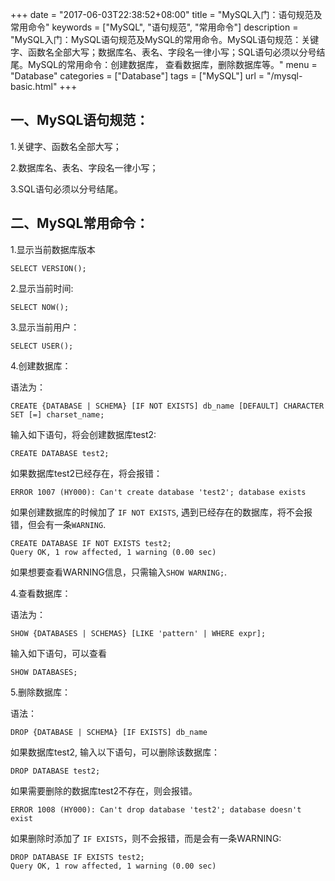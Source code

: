 +++
date = "2017-06-03T22:38:52+08:00"
title = "MySQL入门：语句规范及常用命令"
keywords = ["MySQL", "语句规范", "常用命令"]
description = "MySQL入门：MySQL语句规范及MySQL的常用命令。MySQL语句规范：关键字、函数名全部大写；数据库名、表名、字段名一律小写；SQL语句必须以分号结尾。MySQL的常用命令：创建数据库， 查看数据库，删除数据库等。"
menu = "Database"
categories = ["Database"]
tags = ["MySQL"]
url = "/mysql-basic.html"
+++


## 一、MySQL语句规范：

1.关键字、函数名全部大写；

2.数据库名、表名、字段名一律小写；

3.SQL语句必须以分号结尾。

## 二、MySQL常用命令：

1.显示当前数据库版本

	SELECT VERSION();

2.显示当前时间:

	SELECT NOW();

3.显示当前用户：

	SELECT USER();

4.创建数据库：

语法为：

	CREATE {DATABASE | SCHEMA} [IF NOT EXISTS] db_name [DEFAULT] CHARACTER SET [=] charset_name;

输入如下语句，将会创建数据库test2:
	
	CREATE DATABASE test2;


如果数据库test2已经存在，将会报错：

	ERROR 1007 (HY000): Can't create database 'test2'; database exists

如果创建数据库的时候加了 `IF NOT EXISTS`, 遇到已经存在的数据库，将不会报错，但会有一条`WARNING`.

	CREATE DATABASE IF NOT EXISTS test2;
	Query OK, 1 row affected, 1 warning (0.00 sec)

如果想要查看WARNING信息，只需输入`SHOW WARNING;`.

4.查看数据库：

语法为：

	SHOW {DATABASES | SCHEMAS} [LIKE 'pattern' | WHERE expr];

输入如下语句，可以查看

	SHOW DATABASES;

5.删除数据库：

语法：

	DROP {DATABASE | SCHEMA} [IF EXISTS] db_name

如果数据库test2, 输入以下语句，可以删除该数据库：

	DROP DATABASE test2;

如果需要删除的数据库test2不存在，则会报错。
	
	ERROR 1008 (HY000): Can't drop database 'test2'; database doesn't exist

如果删除时添加了 `IF EXISTS`，则不会报错，而是会有一条WARNING:
	
	DROP DATABASE IF EXISTS test2;
	Query OK, 1 row affected, 1 warning (0.00 sec)